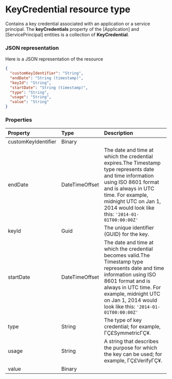 # KeyCredential resource type

Contains a key credential associated with an application or a service principal. The **keyCredentials** property of the [Application] and [ServicePrincipal] entities is a collection of **KeyCredential**.

### JSON representation

Here is a JSON representation of the resource

```json
{
  "customKeyIdentifier": "String",
  "endDate": "String (timestamp)",
  "keyId": "String",
  "startDate": "String (timestamp)",
  "type": "String",
  "usage": "String",
  "value": "String"
}

```
### Properties
| Property	   | Type	|Description|
|:---------------|:--------|:----------|
|customKeyIdentifier|Binary|            |
|endDate|DateTimeOffset|The date and time at which the credential expires.The Timestamp type represents date and time information using ISO 8601 format and is always in UTC time. For example, midnight UTC on Jan 1, 2014 would look like this: `'2014-01-01T00:00:00Z'`|
|keyId|Guid|The unique identifier (GUID) for the key.|
|startDate|DateTimeOffset|The date and time at which the credential becomes valid.The Timestamp type represents date and time information using ISO 8601 format and is always in UTC time. For example, midnight UTC on Jan 1, 2014 would look like this: `'2014-01-01T00:00:00Z'`|
|type|String|The type of key credential; for example, ΓÇ£SymmetricΓÇ¥.|
|usage|String|A string that describes the purpose for which the key can be used; for example, ΓÇ£VerifyΓÇ¥.|
|value|Binary|            |

<!-- uuid: 041630d3-7a7a-4345-a412-c47c5963cb1b
2015-10-12 21:30:00 UTC -->